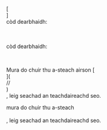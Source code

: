 [<br host>]<br action>còd dearbhaidh:<br code>

<br url><br action>còd dearbhaidh:

<br code>

Mura do chuir thu a-steach airson [<br host>](<br protocol>//<br host>)<br action>, leig seachad an teachdaireachd seo.

mura do chuir thu a-steach<br url><br action>, leig seachad an teachdaireachd seo.
